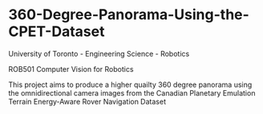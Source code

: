 # 360-Degree-Panorama-Using-the-CPET-Dataset

University of Toronto - Engineering Science - Robotics

ROB501 Computer Vision for Robotics

This project aims to produce a higher quailty 360 degree panorama using the omnidirectional camera images from the Canadian Planetary Emulation Terrain Energy-Aware Rover Navigation Dataset
